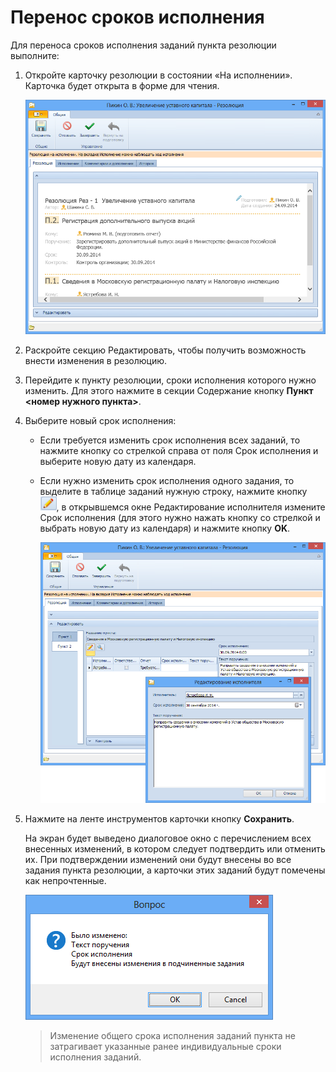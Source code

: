 # Перенос сроков исполнения

Для переноса сроков исполнения заданий пункта резолюции выполните:

1. Откройте карточку резолюции в состоянии «На исполнении». Карточка будет открыта в форме для чтения.

   ![Карточка «Резолюция» в форме для чтения](img/Resolution_in_SimpleForm_Edit.png "Карточка «Резолюция» в форме для чтения")

2. Раскройте секцию Редактировать, чтобы получить возможность внести изменения в резолюцию.

3. Перейдите к пункту резолюции, сроки исполнения которого нужно изменить. Для этого нажмите в секции Содержание кнопку **Пункт <номер нужного пункта>**.

4. Выберите новый срок исполнения:

   - Если требуется изменить срок исполнения всех заданий, то нажмите кнопку со стрелкой справа от поля Срок исполнения и выберите новую дату из календаря.

   - Если нужно изменить срок исполнения одного задания, то выделите в таблице заданий нужную строку, нажмите кнопку ![](img/Buttons/Edit.png), в открывшемся окне Редактирование исполнителя измените Срок исполнения (для этого нужно нажать кнопку со стрелкой и выбрать новую дату из календаря) и нажмите кнопку **OK**.

     ![Редактирование текста поручения исполнителя](img/Edit_Performer.png "Редактирование текста поручения исполнителя")

5. Нажмите на ленте инструментов карточки кнопку **Сохранить**.

   На экран будет выведено диалоговое окно с перечислением всех внесенных изменений, в котором следует подтвердить или отменить их. При подтверждении изменений они будут внесены во все задания пункта резолюции, а карточки этих заданий будут помечены как непрочтенные.

   ![Диалоговое окно «Вопрос»](img/Edit_Working_Resolution.png "Диалоговое окно «Вопрос»")

   > Изменение общего срока исполнения заданий пункта не затрагивает указанные ранее индивидуальные сроки исполнения заданий.

